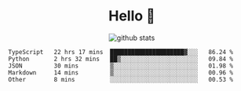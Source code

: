 <h1 align="center">Hello 👋 </h3>

<p align="center">
  <img src="https://github-readme-stats.vercel.app/api?username=syeehyn&hide=stars,prs,issues,contribs&count_private=true&hide_title=true" alt="github stats" />
</p>

<!--START_SECTION:waka-->
```text
TypeScript   22 hrs 17 mins  █████████████████████▓░░░   86.24 % 
Python       2 hrs 32 mins   ██▒░░░░░░░░░░░░░░░░░░░░░░   09.84 % 
JSON         30 mins         ▒░░░░░░░░░░░░░░░░░░░░░░░░   01.98 % 
Markdown     14 mins         ▒░░░░░░░░░░░░░░░░░░░░░░░░   00.96 % 
Other        8 mins          ░░░░░░░░░░░░░░░░░░░░░░░░░   00.53 % 
```
<!--END_SECTION:waka-->
